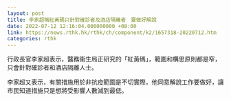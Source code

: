 ```yaml
---
layout: post
title: 李家超稱紅黃碼只針對確診者及酒店隔離者　要做好解說
date: 2022-07-12 12:16:04.000000000 +08:00
link: https://news.rthk.hk/rthk/ch/component/k2/1657318-20220712.htm
categories: rthk
---
```


行政長官李家超表示，醫務衞生局正研究的「紅黃碼」，範圍和構思原則都是窄，只會針對確診者和酒店隔離人士。

李家超又表示，有關措施用於非抗疫範圍是不切實際，他同意解說工作要做好，讓市民知道措施只是想將受影響人數減到最低。
